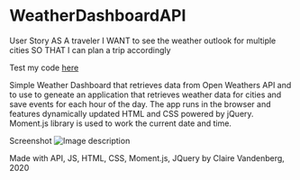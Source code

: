# WeatherDashboardAPI

User Story
AS A traveler
I WANT to see the weather outlook for multiple cities
SO THAT I can plan a trip accordingly


Test my code [here]()

Simple Weather Dashboard that retrieves data from Open Weathers API and to use to geneate an application that retrieves weather data for cities and save events for each hour of the day. The app runs in the browser and features dynamically updated HTML and CSS powered by jQuery. Moment.js library is used to work the current date and time.

Screenshot
![Image description](g)

Made with API, JS, HTML, CSS, Moment.js, JQuery by Claire Vandenberg, 2020
